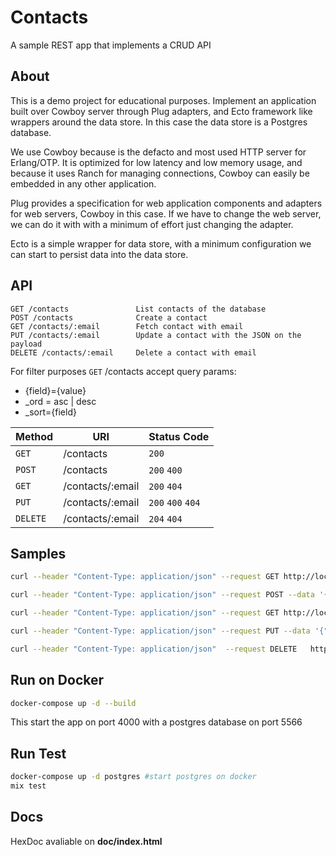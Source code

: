 # Contacts

A sample REST app that implements a CRUD API

## About

This is a demo project for educational purposes.
Implement an application built over Cowboy server through Plug adapters, and Ecto framework like wrappers around the data store. In this case the data store is a Postgres database.

We use Cowboy because is the defacto and most used HTTP server for Erlang/OTP. It is optimized for low latency and low memory usage, and because it uses Ranch for managing connections, Cowboy can easily be embedded in any other application. 

Plug provides a specification for web application components and adapters for web servers, Cowboy in this case. If we have to change the web server, we can do it with with a minimum of effort just changing the adapter.

Ecto is a simple wrapper for data store, with a minimum configuration we can start to persist data into the data store.

## API


```
GET /contacts        		List contacts of the database 
POST /contacts       		Create a contact   
GET /contacts/:email 		Fetch contact with email
PUT /contacts/:email   		Update a contact with the JSON on the payload
DELETE /contacts/:email    	Delete a contact with email
```
For filter purposes `GET` /contacts accept query params:
* {field}={value}			  
* _ord = asc | desc
* _sort={field}


Method | URI | Status Code
-------|-----|------------
`GET`|/contacts|`200`
`POST`|/contacts|`200` `400`
`GET`|/contacts/:email|`200` `404`
`PUT`|/contacts/:email|`200` `400` `404`
`DELETE`|/contacts/:email|`204` `404`

## Samples

```bash
curl --header "Content-Type: application/json" --request GET http://localhost:4000/contacts?name=Jhon&_ord=desc&_sort=surname

curl --header "Content-Type: application/json" --request POST --data '{"name":"Jane","surname":"Doe", "phone_number":"+541231231", "email":"Jane@example.com" }' http://localhost:4000/contacts

curl --header "Content-Type: application/json" --request GET http://localhost:4000/contacts/Jane@example.com

curl --header "Content-Type: application/json" --request PUT --data '{"name":"Jane"}' http://localhost:4000/contacts/Jhon@example.com

curl --header "Content-Type: application/json"  --request DELETE   http://localhost:4000/contacts/Jane@example.com

```





Run on Docker
----

```sh
docker-compose up -d --build
```

This start the app on port 4000 with a postgres database on port 5566


Run Test
----
```sh
docker-compose up -d postgres #start postgres on docker
mix test
```

Docs
----
HexDoc avaliable on 
**doc/index.html**